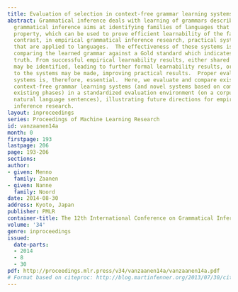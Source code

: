 ```yaml
---
title: Evaluation of selection in context-free grammar learning systems
abstract: Grammatical inference deals with learning of grammars describing languages.  Formal
  grammatical inference aims at identifying families of languages that have a shared
  property, which can be used to prove efficient learnability of the families formally.  In
  contrast, in empirical grammatical inference research, practical systems are developed
  that are applied to languages.  The effectiveness of these systems is measured by
  comparing the learned grammar against a Gold standard which indicates the ground
  truth. From successful empirical learnability results, either shared properties
  may be identified, leading to further formal learnability results, or modifications
  to the systems may be made, improving practical results.  Proper evaluation of empirical
  systems is, therefore, essential.  Here, we evaluate and compare existing state-of-the-art
  context-free grammar learning systems (and novel systems based on combinations of
  existing phases) in a standardized evaluation environment (on a corpus of plain
  natural language sentences), illustrating future directions for empirical grammatical
  inference research.
layout: inproceedings
series: Proceedings of Machine Learning Research
id: vanzaanen14a
month: 0
firstpage: 193
lastpage: 206
page: 193-206
sections: 
author:
- given: Menno
  family: Zaanen
- given: Nanne
  family: Noord
date: 2014-08-30
address: Kyoto, Japan
publisher: PMLR
container-title: The 12th International Conference on Grammatical Inference
volume: '34'
genre: inproceedings
issued:
  date-parts:
  - 2014
  - 8
  - 30
pdf: http://proceedings.mlr.press/v34/vanzaanen14a/vanzaanen14a.pdf
# Format based on citeproc: http://blog.martinfenner.org/2013/07/30/citeproc-yaml-for-bibliographies/
---
```

